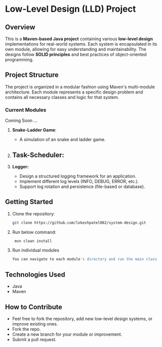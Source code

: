 # Low-Level Design (LLD) Project

## Overview
This is a **Maven-based Java project** containing various **low-level design** implementations for real-world systems. Each system is encapsulated in its own module, allowing for easy understanding and maintainability. The designs follow **SOLID principles** and best practices of object-oriented programming.

## Project Structure
The project is organized in a modular fashion using Maven's multi-module architecture. Each module represents a specific design problem and contains all necessary classes and logic for that system.

### Current Modules
Coming Soon ...

1. **Snake-Ladder Game**:

    - A simulation of an snake and ladder game.


2. **Task-Scheduler**:
    - 
3. **Logger:**
    - Design a structured logging framework for an application.
    - Implement different log levels (INFO, DEBUG, ERROR, etc.).
    - Support log rotation and persistence (file-based or database).

## Getting Started

1. Clone the repository:
   ```bash
   git clone https://github.com/lokeshpatel082/system-design.git
2. Run below command:
    ```bash
     mvn clean install
3. Run individual modules 
   ```bash
   You can navigate to each module's directory and run the main class for the respective system.

## Technologies Used
- Java
- Maven

## How to Contribute
- Feel free to fork the repository, add new low-level design systems, or improve existing ones.
- Fork the repo.
- Create a new branch for your module or improvement.
- Submit a pull request.